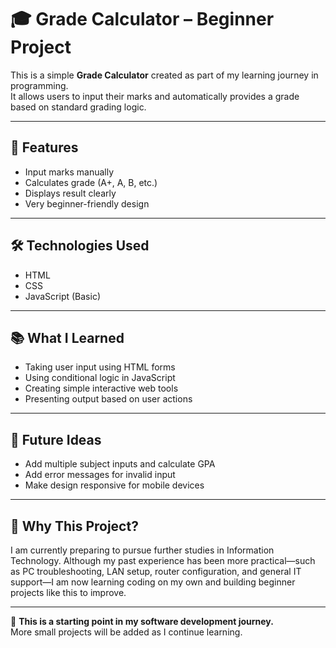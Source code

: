 # 🎓 Grade Calculator – Beginner Project

This is a simple **Grade Calculator** created as part of my learning journey in programming.  
It allows users to input their marks and automatically provides a grade based on standard grading logic.

---

## 🔧 Features

- Input marks manually
- Calculates grade (A+, A, B, etc.)
- Displays result clearly
- Very beginner-friendly design

---

## 🛠️ Technologies Used

- HTML  
- CSS  
- JavaScript (Basic)

---

## 📚 What I Learned

- Taking user input using HTML forms  
- Using conditional logic in JavaScript  
- Creating simple interactive web tools  
- Presenting output based on user actions

---

## 🚀 Future Ideas

- Add multiple subject inputs and calculate GPA  
- Add error messages for invalid input  
- Make design responsive for mobile devices

---

## 🙌 Why This Project?

I am currently preparing to pursue further studies in Information Technology. Although my past experience has been more practical—such as PC troubleshooting, LAN setup, router configuration, and general IT support—I am now learning coding on my own and building beginner projects like this to improve.

---

📌 **This is a starting point in my software development journey.**  
More small projects will be added as I continue learning.
